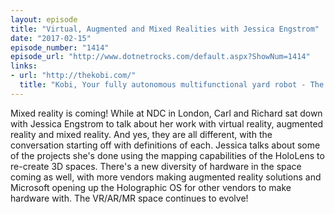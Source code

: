 ```yaml
---
layout: episode
title: "Virtual, Augmented and Mixed Realities with Jessica Engstrom"
date: "2017-02-15"
episode_number: "1414"
episode_url: "http://www.dotnetrocks.com/default.aspx?ShowNum=1414"
links:
- url: "http://thekobi.com/"
  title: "Kobi, Your fully autonomous multifunctional yard robot - The Kobi Company"
---
```


Mixed reality is coming! While at NDC in London, Carl and Richard sat down with Jessica Engstrom to talk about her work with virtual reality, augmented reality and mixed reality. And yes, they are all different, with the conversation starting off with definitions of each. Jessica talks about some of the projects she's done using the mapping capabilities of the HoloLens to re-create 3D spaces. There's a new diversity of hardware in the space coming as well, with more vendors making augmented reality solutions and Microsoft opening up the Holographic OS for other vendors to make hardware with. The VR/AR/MR space continues to evolve!
